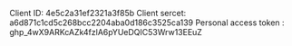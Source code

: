 Client ID: 4e5c2a31ef2321a3f85b
Client sercet: a6d871c1cd5c268bcc2204aba0d186c3525ca139
Personal access token : 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
